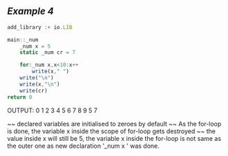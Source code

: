## ***Example 4***

```js
add_library :+ io.LIB 

main::_num
    _num x = 5
    static _num cr = 7

    for:_num x,x<10:x++
        write(x," ")
    write("\n")    
    write(x,"\n")
    write(cr)
return 0
```

OUTPUT:
0 1 2 3 4 5 6 7 8 9 
5
7

~~ declared variables are initialised to zeroes by default
~~ As the for-loop is done, the variable x inside the scope of for-loop gets destroyed
~~ the value inside x will still be 5, the variable x inside the for-loop is not same as the outer one as  new declaration  '_num x ' was done.

